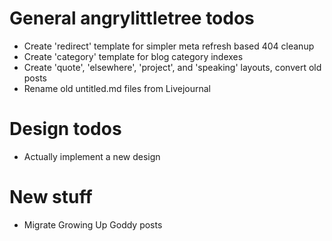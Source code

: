 # General angrylittletree todos
- Create 'redirect' template for simpler meta refresh based 404 cleanup
- Create 'category' template for blog category indexes
- Create 'quote', 'elsewhere', 'project', and 'speaking' layouts, convert old posts
- Rename old untitled.md files from Livejournal

# Design todos
- Actually implement a new design

# New stuff
- Migrate Growing Up Goddy posts